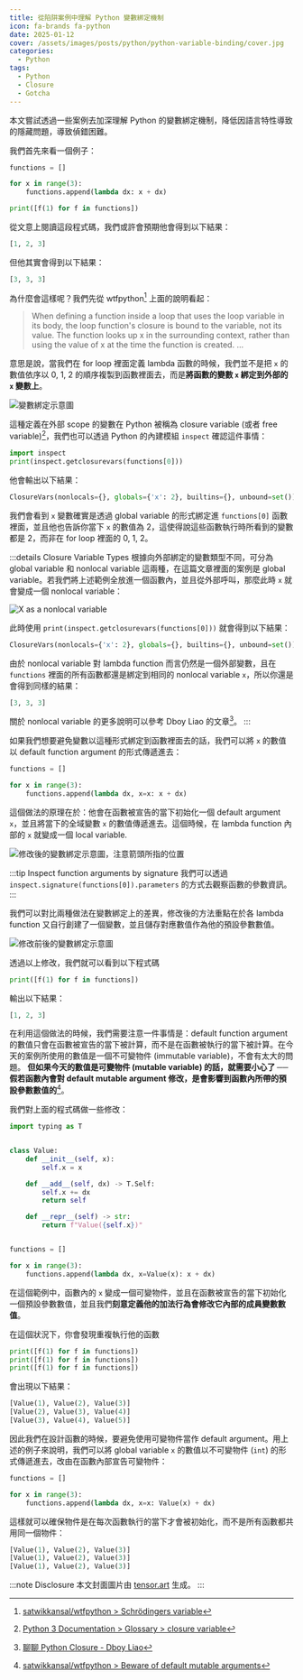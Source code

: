```yaml
---
title: 從陷阱案例中理解 Python 變數綁定機制
icon: fa-brands fa-python
date: 2025-01-12
cover: /assets/images/posts/python/python-variable-binding/cover.jpg
categories:
  - Python
tags:
  - Python
  - Closure
  - Gotcha
---
```


本文嘗試透過一些案例去加深理解 Python 的變數綁定機制，降低因語言特性導致的隱藏問題，導致偵錯困難。

<!-- more -->

我們首先來看一個例子：

```python
functions = []

for x in range(3):
    functions.append(lambda dx: x + dx)

print([f(1) for f in functions])
```

從文意上閱讀這段程式碼，我們或許會預期他會得到以下結果：

```python
[1, 2, 3]
```

但他其實會得到以下結果：

```python
[3, 3, 3]
```

為什麼會這樣呢？我們先從 wtfpython[^wtfpython] 上面的說明看起：

> When defining a function inside a loop that uses the loop variable in its
> body, the loop function's closure is bound to the variable, not its value. The
> function looks up x in the surrounding context, rather than using the value of
> x at the time the function is created. ...

意思是說，當我們在 for loop 裡面定義 lambda 函數的時候，我們並不是把 `x` 的數值依序以 0, 1, 2 的順序複製到函數裡面去，而是**將函數的變數 `x` 綁定到外部的 `x` 變數上**。

![變數綁定示意圖](/assets/images/posts/python/python-variable-binding/ex1-variable-mapping.png)

這種定義在外部 scope 的變數在 Python 被稱為 closure variable (或者 free variable)[^closure-definition]，我們也可以透過 Python 的內建模組 `inspect` 確認這件事情：

```python
import inspect
print(inspect.getclosurevars(functions[0]))
```

他會輸出以下結果：

```python
ClosureVars(nonlocals={}, globals={'x': 2}, builtins={}, unbound=set())
```

我們會看到 `x` 變數確實是透過 global variable 的形式綁定進 `functions[0]` 函數裡面，並且他也告訴你當下 `x` 的數值為 2，這使得說這些函數執行時所看到的變數都是 2，而非在 for loop 裡面的 0, 1, 2。

:::details Closure Variable Types
根據向外部綁定的變數類型不同，可分為 global variable 和 nonlocal variable 這兩種，在這篇文章裡面的案例是 global variable。若我們將上述範例全放進一個函數內，並且從外部呼叫，那麼此時 `x` 就會變成一個 nonlocal variable：

![X as a nonlocal variable](/assets/images/posts/python/python-variable-binding/ex1-1-nonlocal-variable.png)

此時使用 `print(inspect.getclosurevars(functions[0]))` 就會得到以下結果：

```python
ClosureVars(nonlocals={'x': 2}, globals={}, builtins={}, unbound=set())
```

由於 nonlocal variable 對 lambda function 而言仍然是一個外部變數，且在 `functions` 裡面的所有函數都還是綁定到相同的 nonlocal variable `x`，所以你還是會得到同樣的結果：

```python
[3, 3, 3]
```

關於 nonlocal variable 的更多說明可以參考 Dboy Liao 的文章[^closure]。
:::

如果我們想要避免變數以這種形式綁定到函數裡面去的話，我們可以將 `x` 的數值以 default function argument 的形式傳遞進去：

```python
functions = []

for x in range(3):
    functions.append(lambda dx, x=x: x + dx)
```

這個做法的原理在於：他會在函數被宣告的當下初始化一個 default argument `x`，並且將當下的全域變數 `x` 的數值傳遞進去。這個時候，在 lambda function 內部的 `x` 就變成一個 local variable.

![修改後的變數綁定示意圖，注意箭頭所指的位置](/assets/images/posts/python/python-variable-binding/ex2-variable-mapping.png)

:::tip Inspect function arguments by signature
我們可以透過 `inspect.signature(functions[0]).parameters` 的方式去觀察函數的參數資訊。
:::

我們可以對比兩種做法在變數綁定上的差異，修改後的方法重點在於各 lambda function 又自行創建了一個變數，並且儲存對應數值作為他的預設參數數值。

![修改前後的變數綁定示意圖](/assets/images/posts/python/python-variable-binding/ex1-ex2-variable-mapping.png)

透過以上修改，我們就可以看到以下程式碼

```python
print([f(1) for f in functions])
```

輸出以下結果：

```python
[1, 2, 3]
```

在利用這個做法的時候，我們需要注意一件事情是：default function argument 的數值只會在函數被宣告的當下被計算，而不是在函數被執行的當下被計算。在今天的案例所使用的數值是一個不可變物件 (immutable variable)，不會有太大的問題。 **但如果今天的數值是可變物件 (mutable variable) 的話，就需要小心了 ── 假若函數內會對 default mutable argument 修改，是會影響到函數內所帶的預設參數數值的**[^wtfpython-mutable-argument]。

我們對上面的程式碼做一些修改：

```python
import typing as T


class Value:
    def __init__(self, x):
        self.x = x

    def __add__(self, dx) -> T.Self:
        self.x += dx
        return self

    def __repr__(self) -> str:
        return f"Value({self.x})"


functions = []

for x in range(3):
    functions.append(lambda dx, x=Value(x): x + dx)
```

在這個範例中，函數內的 `x` 變成一個可變物件，並且在函數被宣告的當下初始化一個預設參數數值，並且我們**刻意定義他的加法行為會修改它內部的成員變數數值**。

在這個狀況下，你會發現重複執行他的函數

```python
print([f(1) for f in functions])
print([f(1) for f in functions])
print([f(1) for f in functions])
```

會出現以下結果：

```python
[Value(1), Value(2), Value(3)]
[Value(2), Value(3), Value(4)]
[Value(3), Value(4), Value(5)]
```

因此我們在設計函數的時候，要避免使用可變物件當作 default argument。用上述的例子來說明，我們可以將 global variable `x` 的數值以不可變物件 (`int`) 的形式傳遞進去，改由在函數內部宣告可變物件：

```python
functions = []

for x in range(3):
    functions.append(lambda dx, x=x: Value(x) + dx)
```

這樣就可以確保物件是在每次函數執行的當下才會被初始化，而不是所有函數都共用同一個物件：

```python
[Value(1), Value(2), Value(3)]
[Value(1), Value(2), Value(3)]
[Value(1), Value(2), Value(3)]
```

:::note Disclosure
本文封面圖片由 [tensor.art](https://tensor.art/) 生成。
:::

[^wtfpython]: [satwikkansal/wtfpython > Schrödingers variable](https://github.com/satwikkansal/wtfpython?tab=readme-ov-file#-schr%C3%B6dingers-variable-)
[^wtfpython-mutable-argument]: [satwikkansal/wtfpython > Beware of default mutable arguments](https://github.com/satwikkansal/wtfpython?tab=readme-ov-file#-beware-of-default-mutable-arguments)
[^gotchas]: https://docs.python-guide.org/writing/gotchas/
[^closure]: [聊聊 Python Closure - Dboy Liao](https://dboyliao.medium.com/聊聊-python-closure-ebd63ff0146f)
[^closure-definition]: [Python 3 Documentation > Glossary > closure variable](https://docs.python.org/3/glossary.html#term-closure-variable)
